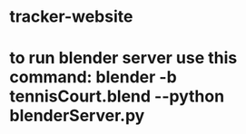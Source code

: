 # tracker-website

# to run blender server use this command: blender -b tennisCourt.blend --python blenderServer.py
